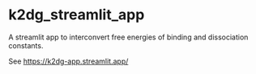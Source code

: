 # k2dg_streamlit_app
A streamlit app to interconvert free energies of binding and dissociation constants.

See https://k2dg-app.streamlit.app/
